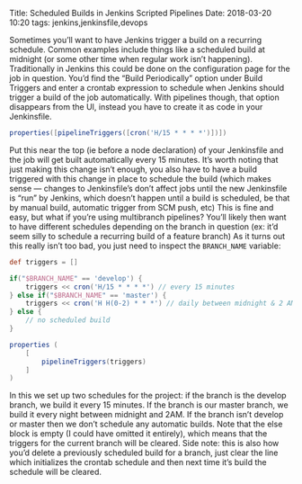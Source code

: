 Title: Scheduled Builds in Jenkins Scripted Pipelines
Date: 2018-03-20 10:20
tags: jenkins,jenkinsfile,devops

Sometimes you’ll want to have Jenkins trigger a build on a recurring schedule. Common examples include things like a
scheduled build at midnight (or some other time when regular work isn’t happening).  Traditionally in Jenkins this could
be done on the configuration page for the job in question. You’d find the “Build Periodically” option under Build
Triggers and enter a crontab expression to schedule when Jenkins should trigger a build of the job automatically.  With
pipelines though, that option disappears from the UI, instead you have to create it as code in your Jenkinsfile.

```groovy
properties([pipelineTriggers([cron('H/15 * * * *')])])
```

Put this near the top (ie before a node declaration) of your Jenkinsfile and the job will get built automatically every
15 minutes. It’s worth noting that just making this change isn’t enough, you also have to have a build triggered with
this change in place to schedule the build (which makes sense — changes to Jenkinsfile’s don’t affect jobs until the new
Jenkinsfile is “run” by Jenkins, which doesn’t happen until a build is scheduled, be that by manual build, automatic
trigger from SCM push, etc)
This is fine and easy, but what if you’re using multibranch pipelines?  You’ll likely then want to have different
schedules depending on the branch in question (ex: it’d seem silly to schedule a recurring build of a feature branch)
As it turns out this really isn’t too bad, you just need to inspect the `BRANCH_NAME` variable:

```groovy
def triggers = []

if("$BRANCH_NAME" == 'develop') {
    triggers << cron('H/15 * * * *') // every 15 minutes
} else if("$BRANCH_NAME" == 'master') {
    triggers << cron('H H(0-2) * * *') // daily between midnight & 2 AM
} else {
    // no scheduled build
}

properties (
    [
        pipelineTriggers(triggers)
    ]
)
```

In this we set up two schedules for the project: if the branch is the develop branch, we build it every 15 minutes.  If
the branch is our master branch, we build it every night between midnight and 2AM. If the branch isn’t develop or master
then we don’t schedule any automatic builds. Note that the else block is empty (I could have omitted it entirely), which
means that the triggers for the current branch will be cleared. Side note: this is also how you’d delete a previously
scheduled build for a branch, just clear the line which initializes the crontab schedule and then next time it’s build
the schedule will be cleared.
